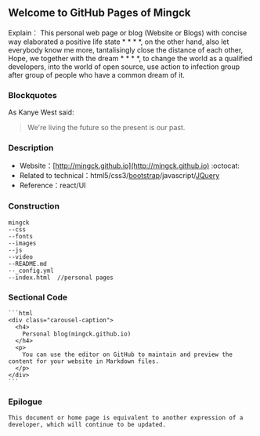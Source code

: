 ## Welcome to GitHub Pages of Mingck
  
 Explain：
     This personal web page or blog (Website or Blogs) with concise way elaborated a positive life state * * * *, on the other hand, also let everybody know me more, tantalisingly close the distance of each other, Hope, we together with the dream * * * *, to change the world as a qualified developers, into the world of open source, use action to infection group after group of people who have a common dream of it.

### Blockquotes

As Kanye West said:

> We're living the future so
> the present is our past.
### Description

 * Website：[http://mingck.github.io](http://mingck.github.io)  :octocat: 
 * Related to technical：html5/css3/[bootstrap](http://twbs.github.io/bootstrap/)/javascript/[JQuery](https://jquery.com/)
 * Reference：react/UI

### Construction

    mingck
    --css
    --fonts
    --images
    --js
    --video
    --README.md
    --_config.yml
    --index.html  //personal pages
    
### Sectional Code
    ```html
    <div class="carousel-caption">
      <h4>
        Personal blog(mingck.github.io)
      </h4>
      <p>
        You can use the editor on GitHub to maintain and preview the content for your website in Markdown files.
      </p>
    </div>
    ```

### Epilogue
    
    This document or home page is equivalent to another expression of a developer, which will continue to be updated.
